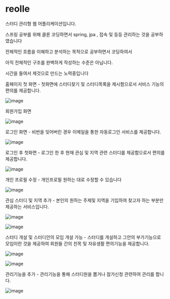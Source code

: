 # reolle

스터디 관리형 웹 어플리케이션입니다.

스프링 공부를 위해 클론 코딩하면서 spring, jpa , 접속 및 등등 관리하는 것을 공부하였습니다

전체적인 흐름을 이해하고 분석하는 목적으로 공부하면서 코딩하여서 

아직 전체적인 구조를 완벽하게 작성하는 수준은 아닙니다.

시간을 들여서 제것으로 만드는 노력중입니다


홈페이지 첫 화면 - 첫화면에 스터디찾기 및 스터디목록을 제시함으로서 서비스 기능의 편의를 제공합니다.

![image](https://user-images.githubusercontent.com/57428866/160225227-0c982291-65fc-494a-b2c7-475a5763efc6.png)

회원가입 화면

![image](https://user-images.githubusercontent.com/57428866/160225249-63bdd556-6810-473f-b675-397edbcc8ec5.png)

로그인 화면 - 비번을 잊어버린 경우 이메일을 통한 자동로그인 서비스를 제공합니다.

![image](https://user-images.githubusercontent.com/57428866/160225258-7faf5fb4-61a0-45ff-9695-5fe3238ebf9c.png)

로그인 후 첫화면 - 로그인 한 후 현재 관심 및 지역 관련 스터디를 제공함으로서 편의를 제공합니다.

![image](https://user-images.githubusercontent.com/57428866/160225287-12ac4fe0-fa38-4c41-88f0-7fcd192814d9.png)

개인 프로필 수정 - 개인프로필 원하는 대로 수정할 수 있습니다

![image](https://user-images.githubusercontent.com/57428866/160225356-4a7fc21e-5199-4cf6-ad63-065338c4071d.png)

관심 스터디 및 지역 추가 - 본인의 원하는 주제및 지역을 기입하여 찾고자 하는 부분만 제공하는 서비스입니다.


![image](https://user-images.githubusercontent.com/57428866/160225394-7d609ec5-57df-4f3b-82e5-ca3c18befa70.png)


![image](https://user-images.githubusercontent.com/57428866/160225382-8646a34e-3eda-4cc6-8e0e-d69ade87e366.png)


스터디 개설 및 스터디안의 모임 개설 가능 - 스터디를 개설하고 그안의 부가기능으로 모임이란 것을 제공하여 회원들 간의 
                                          친목 및 자유생활 편의기능을 제공합니다.

![image](https://user-images.githubusercontent.com/57428866/160225307-a83c9509-f52c-4455-84cc-de2d8d0fbaa1.png)

![image](https://user-images.githubusercontent.com/57428866/160225509-0f6725eb-af3e-42df-9d69-f1ad74df5635.png)

관리기능을 추가 - 관리기능을 통해 스터디원을 뽑거나 참가신청 관련하여 관리를 합니다.

![image](https://user-images.githubusercontent.com/57428866/160225520-1d286cdd-08cd-4059-8f25-f6ae7418d711.png)




